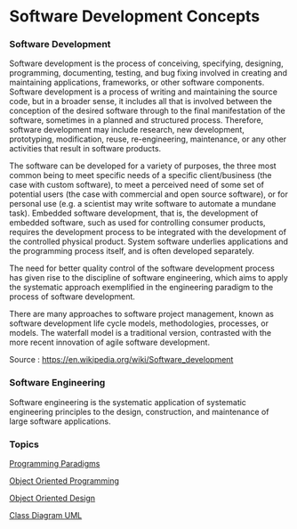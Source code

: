 # Software Development Concepts

### Software Development

Software development is the process of conceiving, specifying, designing, programming, documenting, testing, and bug fixing involved in creating and maintaining applications, frameworks, or other software components. Software development is a process of writing and maintaining the source code, but in a broader sense, it includes all that is involved between the conception of the desired software through to the final manifestation of the software, sometimes in a planned and structured process. Therefore, software development may include research, new development, prototyping, modification, reuse, re-engineering, maintenance, or any other activities that result in software products.

The software can be developed for a variety of purposes, the three most common being to meet specific needs of a specific client/business (the case with custom software), to meet a perceived need of some set of potential users (the case with commercial and open source software), or for personal use (e.g. a scientist may write software to automate a mundane task). Embedded software development, that is, the development of embedded software, such as used for controlling consumer products, requires the development process to be integrated with the development of the controlled physical product. System software underlies applications and the programming process itself, and is often developed separately.

The need for better quality control of the software development process has given rise to the discipline of software engineering, which aims to apply the systematic approach exemplified in the engineering paradigm to the process of software development.

There are many approaches to software project management, known as software development life cycle models, methodologies, processes, or models. The waterfall model is a traditional version, contrasted with the more recent innovation of agile software development. 

Source : https://en.wikipedia.org/wiki/Software_development

### Software Engineering

Software engineering is the systematic application of systematic engineering principles to the design, construction, and maintenance of large software applications.

### Topics

[Programming Paradigms](https://github.com/CatalaniCD/computer_science/blob/main/5.%20software_dev/paradigm.md)

[Object Oriented Programming](https://github.com/CatalaniCD/computer_science/blob/main/5.%20software_dev/object_oriented.md)

[Object Oriented Design](https://github.com/CatalaniCD/computer_science/blob/main/5.%20software_dev/object_desing.md)

[Class Diagram UML](https://github.com/CatalaniCD/computer_science/blob/main/5.%20software_dev/class_diagram.md)
